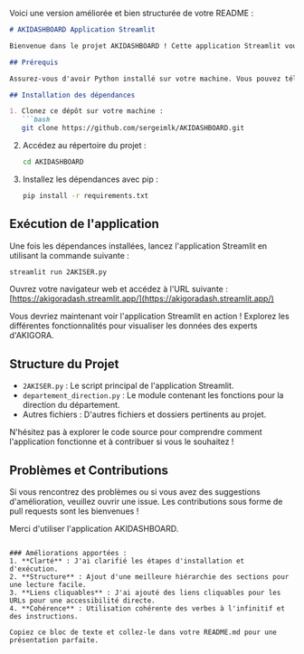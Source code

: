 Voici une version améliorée et bien structurée de votre README :

```markdown
# AKIDASHBOARD Application Streamlit

Bienvenue dans le projet AKIDASHBOARD ! Cette application Streamlit vous permet de visualiser et d'analyser des données relatives aux experts d'AKIGORA.

## Prérequis

Assurez-vous d'avoir Python installé sur votre machine. Vous pouvez télécharger Python sur [le site officiel](https://www.python.org/downloads/).

## Installation des dépendances

1. Clonez ce dépôt sur votre machine :
   ```bash
   git clone https://github.com/sergeimlk/AKIDASHBOARD.git
   ```

2. Accédez au répertoire du projet :
   ```bash
   cd AKIDASHBOARD
   ```

3. Installez les dépendances avec pip :
   ```bash
   pip install -r requirements.txt
   ```

## Exécution de l'application

Une fois les dépendances installées, lancez l'application Streamlit en utilisant la commande suivante :
   ```bash
   streamlit run 2AKISER.py
   ```

Ouvrez votre navigateur web et accédez à l'URL suivante : [https://akigoradash.streamlit.app/](https://akigoradash.streamlit.app/)

Vous devriez maintenant voir l'application Streamlit en action ! Explorez les différentes fonctionnalités pour visualiser les données des experts d'AKIGORA.

## Structure du Projet

- `2AKISER.py` : Le script principal de l'application Streamlit.
- `departement_direction.py` : Le module contenant les fonctions pour la direction du département.
- Autres fichiers : D'autres fichiers et dossiers pertinents au projet.

N'hésitez pas à explorer le code source pour comprendre comment l'application fonctionne et à contribuer si vous le souhaitez !

## Problèmes et Contributions

Si vous rencontrez des problèmes ou si vous avez des suggestions d'amélioration, veuillez ouvrir une issue. Les contributions sous forme de pull requests sont les bienvenues !

Merci d'utiliser l'application AKIDASHBOARD.
```

### Améliorations apportées :
1. **Clarté** : J'ai clarifié les étapes d'installation et d'exécution.
2. **Structure** : Ajout d'une meilleure hiérarchie des sections pour une lecture facile.
3. **Liens cliquables** : J'ai ajouté des liens cliquables pour les URLs pour une accessibilité directe.
4. **Cohérence** : Utilisation cohérente des verbes à l'infinitif et des instructions.

Copiez ce bloc de texte et collez-le dans votre README.md pour une présentation parfaite.
